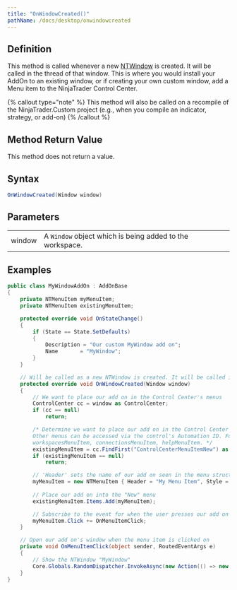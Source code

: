 ```yaml
---
title: "OnWindowCreated()"
pathName: /docs/desktop/onwindowcreated
---
```


## Definition

This method is called whenever a new [NTWindow](/docs/desktop/ntwindow) is created. It will be called in the thread of that window. This is where you would install your AddOn to an existing window, or if creating your own custom window, add a Menu item to the NinjaTrader Control Center.

{% callout type="note" %}
This method will also be called on a recompile of the NinjaTrader.Custom project (e.g., when you compile an indicator, strategy, or add-on)
{% /callout %}

## Method Return Value

This method does not return a value.

## Syntax

```csharp
OnWindowCreated(Window window)
```

## Parameters

|  |  |
| --- | --- |
| window | A `Window` object which is being added to the workspace. |

## Examples

```csharp
public class MyWindowAddOn : AddOnBase
{
    private NTMenuItem myMenuItem;
    private NTMenuItem existingMenuItem;

    protected override void OnStateChange()
    {
        if (State == State.SetDefaults)
        {
            Description = "Our custom MyWindow add on";
            Name       = "MyWindow";
        }
    }

    // Will be called as a new NTWindow is created. It will be called in the thread of that window
    protected override void OnWindowCreated(Window window)
    {
        // We want to place our add on in the Control Center's menus
        ControlCenter cc = window as ControlCenter;
        if (cc == null)
            return;

        /* Determine we want to place our add on in the Control Center's "New" menu
        Other menus can be accessed via the control's Automation ID. For example: toolsMenuItem,
        workspacesMenuItem, connectionsMenuItem, helpMenuItem. */
        existingMenuItem = cc.FindFirst("ControlCenterMenuItemNew") as NTMenuItem;
        if (existingMenuItem == null)
            return;

        // 'Header' sets the name of our add on seen in the menu structure
        myMenuItem = new NTMenuItem { Header = "My Menu Item", Style = Application.Current.TryFindResource("MainMenuItem") as Style };
        
        // Place our add on into the "New" menu
        existingMenuItem.Items.Add(myMenuItem);

        // Subscribe to the event for when the user presses our add on's menu item
        myMenuItem.Click += OnMenuItemClick;
    }

    // Open our add on's window when the menu item is clicked on
    private void OnMenuItemClick(object sender, RoutedEventArgs e)
    {
        // Show the NTWindow "MyWindow"
        Core.Globals.RandomDispatcher.InvokeAsync(new Action(() => new MyWindow().Show()));
    }
}
```
